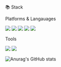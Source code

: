 📚 Stack

Platforms & Langauages

<a href="https://signin.aws.amazon.com/signin?redirect_uri=https%3A%2F%2Fap-northeast-2.console.aws.amazon.com%2Fconsole%2Fhome%3FhashArgs%3D%2523%26isauthcode%3Dtrue%26region%3Dap-northeast-2%26state%3DhashArgsFromTB_ap-northeast-2_7707b4a21747cf75&client_id=arn%3Aaws%3Asignin%3A%3A%3Aconsole%2Fcanvas&forceMobileApp=0&code_challenge=yGHtqOXTNFcJZlfqPsrh5SpydfInocKgrt1-f8z998g&code_challenge_method=SHA-256" target="_blank"><img src="https://img.shields.io/badge/Amazon-232F3E?style=flat-square&logo=Amazon&logoColor=FF9900"/></a>
<a href="" target="_blank"><img src="https://img.shields.io/badge/MySQL-F2F2F2?style=flat-square&logo=MySQL&logoColor=4479A1"/></a>
<img src="https://img.shields.io/badge/Python-3776AB?style=flat-square&logo=Python&logoColor=FFFFFF"/> <img src="https://img.shields.io/badge/DJango-F2F2F2?style=flat-square&logo=DJango&logoColor=092E20"/> <img src="https://img.shields.io/badge/Google Cloud Platform-F2F2F2?style=flat-square&logo=Google Cloud&logoColor=4285F4"/>

Tools

<img src="https://img.shields.io/badge/Git-F05032?style=flat-square&logo=git&logoColor=FFFFFF"/> <img src="https://img.shields.io/badge/intellij idea-000000?style=flat-square&logo=intellijidea&logoColor=FFFFFF"/>

![Anurag's GitHub stats](https://github-readme-stats.vercel.app/api?username=y2chan&show_icons=true&theme=dark)
